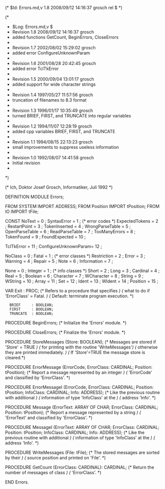(* $Id: Errors.md,v 1.8 2008/09/12 14:16:37 grosch rel $ *)

(*
 * $Log: Errors.md,v $
 * Revision 1.8  2008/09/12 14:16:37  grosch
 * added functions GetCount, BeginErrors, CloseErrors
 *
 * Revision 1.7  2002/08/02 15:29:02  grosch
 * added error ConfigureUnknownParam
 *
 * Revision 1.6  2001/08/28 20:42:45  grosch
 * added error TclTkError
 *
 * Revision 1.5  2000/09/04 13:01:17  grosch
 * added support for wide character strings
 *
 * Revision 1.4  1997/05/27 11:57:56  grosch
 * truncation of filenames to 8.3 format
 *
 * Revision 1.3  1996/01/17 10:35:49  grosch
 * turned BRIEF, FIRST, and TRUNCATE into regular variables
 *
 * Revision 1.2  1994/11/07  12:28:19  grosch
 * added cpp variables BRIEF, FIRST, and TRUNCATE
 *
 * Revision 1.1  1994/08/15  22:13:23  grosch
 * small improvements to suppress useless information
 *
 * Revision 1.0  1992/08/07  14:41:58  grosch
 * Initial revision
 *
 *)

(* Ich, Doktor Josef Grosch, Informatiker, Juli 1992 *)

DEFINITION MODULE Errors;

FROM SYSTEM	IMPORT ADDRESS;
FROM Position	IMPORT tPosition;
FROM IO		IMPORT tFile;

CONST
   NoText		= 0	;
   SyntaxError		= 1	;	(* error codes		*)
   ExpectedTokens	= 2	;
   RestartPoint		= 3	;
   TokenInserted	= 4	;
   WrongParseTable	= 5	;
   OpenParseTable	= 6	;
   ReadParseTable	= 7	;
   TooManyErrors	= 8	;
   TokenFound		= 9	;
   FoundExpected	= 10	;

   TclTkError		= 11	;
   ConfigureUnknownParam= 12	;

   NoClass		= 0	;
   Fatal		= 1	;	(* error classes	*)
   Restriction		= 2	;
   Error		= 3	;
   Warning		= 4	;
   Repair		= 5	;
   Note			= 6	;
   Information		= 7	;

   None			= 0	;
   Integer		= 1	;	(* info classes		*)
   Short		= 2	;
   Long			= 3	;
   Cardinal		= 4	;
   Real			= 5	;
   Boolean		= 6	;
   Character		= 7	;
   WCharacter		= 8	;
   String		= 9	;
   WString		= 10	;
   Array		= 11	;
   Set			= 12	;
   Ident		= 13	;
   WIdent		= 14	;
   Position		= 15	;

VAR	  Exit		: PROC;
			(* Refers to a procedure that specifies		*)
			(* what to do if 'ErrorClass' = Fatal.		*)
			(* Default: terminate program execution.	*)

	  BRIEF		: BOOLEAN;
	  FIRST		: BOOLEAN;
	  TRUNCATE	: BOOLEAN;

PROCEDURE BeginErrors;	(* Initialize the 'Errors' module.              *)

PROCEDURE CloseErrors;	(* Finalize the 'Errors' module.                *)

PROCEDURE StoreMessages (Store: BOOLEAN);
			(* Messages are stored if 'Store' = TRUE	*)
			(* for printing with the routine 'WriteMessages'*)
			(* otherwise they are printed immediately.	*)
			(* If 'Store'=TRUE the message store is cleared.*)

PROCEDURE ErrorMessage	(ErrorCode, ErrorClass: CARDINAL; Position: tPosition);
			(* Report a message represented by an integer	*)
			(* 'ErrorCode' and classified by 'ErrorClass'.	*)

PROCEDURE ErrorMessageI	(ErrorCode, ErrorClass: CARDINAL; Position: tPosition;
			 InfoClass: CARDINAL; Info: ADDRESS);
			(* Like the previous routine with additional	*)
			(* information of type 'InfoClass' at the	*)
			(* address 'Info'.				*)

PROCEDURE Message  (ErrorText: ARRAY OF CHAR; ErrorClass: CARDINAL; Position: tPosition);
			(* Report a message represented by a string	*)
			(* 'ErrorText' and classified by 'ErrorClass'.	*)

PROCEDURE MessageI (ErrorText: ARRAY OF CHAR; ErrorClass: CARDINAL; Position: tPosition;
			 InfoClass: CARDINAL; Info: ADDRESS);
			(* Like the previous routine with additional	*)
			(* information of type 'InfoClass' at the	*)
			(* address 'Info'.				*)

PROCEDURE WriteMessages	(File: tFile);
			(* The stored messages are sorted by their	*)
			(* source position and printed on 'File'.	*)

PROCEDURE GetCount (ErrorClass: CARDINAL): CARDINAL;
			(* Return the number of messages of class       *)
			(* 'ErrorClass'.				*)

END Errors.
